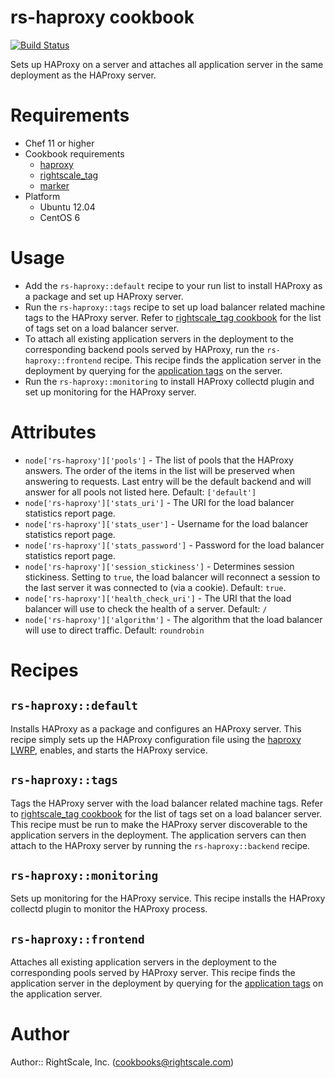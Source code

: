 # rs-haproxy cookbook

[![Build Status](https://travis-ci.org/rightscale-cookbooks/rs-haproxy.png?branch=master)](https://travis-ci.org/rightscale-cookbooks/rs-haproxy)

Sets up HAProxy on a server and attaches all application server in the same deployment
as the HAProxy server.

# Requirements

* Chef 11 or higher
* Cookbook requirements
  * [haproxy](http://community.opscode.com/cookbooks/haproxy)
  * [rightscale_tag](https://github.com/rightscale-cookbooks/rightscale_tag)
  * [marker](http://community.opscode.com/cookbooks/marker)
* Platform
  * Ubuntu 12.04
  * CentOS 6

# Usage

* Add the `rs-haproxy::default` recipe to your run list to install HAProxy as a package and
set up HAProxy server.
* Run the `rs-haproxy::tags` recipe to set up load balancer related machine tags to the
HAProxy server. Refer to [rightscale_tag cookbook][Load Balancer Tags] for the list of tags
set on a load balancer server.
* To attach all existing application servers in the deployment to the corresponding backend
pools served by HAProxy, run the `rs-haproxy::frontend` recipe. This recipe finds the
application server in the deployment by querying for the [application tags][Application Server Tags]
on the server.
* Run the `rs-haproxy::monitoring` to install HAProxy collectd plugin and set up monitoring for
the HAProxy server.

[Load Balancer Tags]: https://github.com/rightscale-cookbooks/rightscale_tag#load-balancer-servers
[Application Server Tags]: https://github.com/rightscale-cookbooks/rightscale_tag#application-servers

# Attributes

* `node['rs-haproxy']['pools']` - The list of pools that the HAProxy answers. The order
of the items in the list will be preserved when answering to requests. Last entry will
be the default backend and will answer for all pools not listed here.
Default: `['default']`
* `node['rs-haproxy']['stats_uri']` - The URI for the load balancer statistics report 
page.
* `node['rs-haproxy']['stats_user']` - Username for the load balancer statistics report 
page.
* `node['rs-haproxy']['stats_password']` - Password for the load balancer statistics
report page.
* `node['rs-haproxy']['session_stickiness']` - Determines session stickiness. Setting to
`true`, the load balancer will reconnect a session to the last server it was connected
to (via a cookie). Default: `true`.
* `node['rs-haproxy']['health_check_uri']` - The URI that the load balancer will use to
check the health of a server. Default: `/`
* `node['rs-haproxy']['algorithm']` - The algorithm that the load balancer will use to
direct traffic. Default: `roundrobin`

# Recipes

## `rs-haproxy::default`

Installs HAProxy as a package and configures an HAProxy server. This recipe simply sets up the HAProxy
configuration file using the [haproxy LWRP](https://github.com/hw-cookbooks/haproxy#haproxy), enables,
and starts the HAProxy service.

## `rs-haproxy::tags`

Tags the HAProxy server with the load balancer related machine tags. Refer to [rightscale_tag cookbook][Load Balancer Tags]
for the list of tags set on a load balancer server. This recipe must be run to make the HAProxy server
discoverable to the application servers in the deployment. The application servers can then attach to
the HAProxy server by running the `rs-haproxy::backend` recipe.

## `rs-haproxy::monitoring`

Sets up monitoring for the HAProxy service. This recipe installs the HAProxy collectd plugin to monitor
the HAProxy process.

## `rs-haproxy::frontend`

Attaches all existing application servers in the deployment to the corresponding pools served by HAProxy
server. This recipe finds the application server in the deployment by querying for the [application tags][Application Server Tags]
on the application server.

# Author

Author:: RightScale, Inc. (<cookbooks@rightscale.com>)
